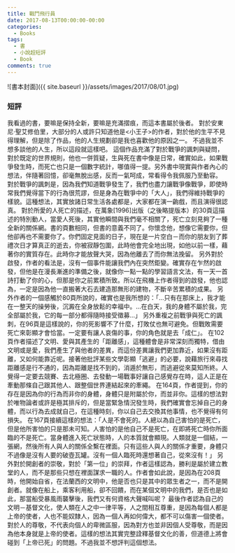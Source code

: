 ```yaml
---
title: 戰鬥飛行員
date: 2017-08-13T00:00:00-00:00
categories: 
  - Books
tags: 
  - 書
  - 小說超短評
  - Book
comments: true
---
```


![書本封面]({{ site.baseurl }}/assets/images/2017/08/01.jpg)

### 短評

我看過的書，要嘛是保持全新，要嘛是充滿摺痕，而這本書屬於後者。
對於安東尼‧聖艾修伯里，大部分的人或許只知道他是<小王子>的作者，對於他的生平不見得理解，但是除了作品，他的人生規劃卻是我也喜歡他的原因之一。
不過我並不想多談他的人生，所以這段就這樣吧。
這個作品充滿了對於戰爭的諷刺與疑問，對於既定的世界規則，他也一併質疑，生與死在書中像是日常，確實如此，如果戰爭發生時，而死亡也只是一個數字統計，哪值得一提。另外書中現實與作者內心的想法，伴隨著回憶，卻毫無脫出感，反而一氣呵成，常看得令我佩服乃至動容。
對於戰爭的諷刺是，因為我們知道戰爭發生了，我們也盡力讓戰爭像戰爭，即使時常我們覺得當下的行為很荒謬，但是身為在戰爭中的「大人」，我們得維持戰爭的樣貌。這種想法，其實放諸日常生活各處都是，大家都在演一齣戲，而且演得很認真。
對於所愛的人死亡的描述，在萬象[1996]出版（之後略提版本）的30頁這描述的特別動人，當愛人死後，其實他瞬間與我們毫不相關了，死亡立刻見夠了一種全新的關係網。書的頁數相同，但書的意義不同了。你懷念他，想像它需要你，但他卻再也不需要你了。你們固定見面的日子，現在是一片空白－而你的朋友到了葬禮次日才算真正的逝去，你被寂靜包圍，此時他會完全地出現，如他以前一樣，藉著你的實質存在。此時你才能放聲大哭，因為他離去了而你無法挽留。
另外對於啟發，作者的看法是，沒有一個事件能讓我們內在突然鉅變。確實存在乍然的啟發，但他是在漫長漸進的準備之後，就像你一點一點的學習語言文法，有一天一首詩打動了你的心，但那是你之前累積所致。所以在飛機上作者得到的啟發，他也認為，一定是因為他一直搬著大石去建造那無形的建物，不斷辛苦累積的成果。
另外作者的一個感觸於80頁所說的，確實也是我所想的：「...只有在那床上，我才能在一整天的操勞後，沉澱在全身放鬆的幸福中。...在白天，我的身體不屬於我，完全部屬於我，它的每一部分都得隨時接受徵募...」
另外重複之前戰爭與死亡的諷刺，在96頁是這樣說的，你的死影響不了什麼，打敗仗也無可避免。但戰敗需要死亡來彰顯才會恰當。一定要有讓人哀傷的事，你的角色就是去「成仁」。
在102頁作者描述了文明、愛與其產生的「距離感」，這種體會是非常深刻而獨特，借由文明或是愛，我們產生了與他者的差異，而這份差異讓我們更加靠近，如果沒有距離，又如何能靠近呢。接著他批評某些文學彰顯「逃避」的必要，說藉旅行來尋找距離感是行不通的，因為距離是找不到的，消遁於無形，而逃避從來莫知所終。人覺得一定要去競賽、去北極圈、去發動一場戰事好讓自己感覺存在時，這人正是在牽動那條自己跟其他人、跟整個世界連結起來的牽繩。
在164頁，作者提到，你的存在是因為你的行為而非你的身體，身體只是附屬於你，而並非你。這樣的想法對於唯物論者或許是極其排斥的，但是當緊急情況發生時，我們確實會忘掉自己的身體，而以行為去成就自己，在這種時刻，你以自己去交換其他事情，也不覺得有何損失。
在167頁接續這樣的想法：「人是不會死的。人總以為自己害怕的是死亡，但是他所害怕的只是那未可知。人害怕的是他自己不是死亡，在即將死亡時你所面臨的不是死亡。當身體進入死亡狀態時，人的本質就會顯現。人類就是一個結，一張網，然後所有人與人的關係全繫在裡面。只有這些人與人的關係才重要，身體只不過像是沒有人要的破壺瓦罐。沒有一個人臨死時還想著自己，從來沒有！」
另外對於開創者的崇敬，對於「第一位」的崇拜，作者這樣認為，勝利是屬於建立教堂的人，而不是那些只想在裡面謀求一職的人。作者會如此說，是因為在208頁時，他開始自省，在法蘭西的文明中，他是否也只是其中的眾生者之一，而不是開創者。就像在船上，乘客利用船，卻不回饋，而在某個文明中的我們，是否也是如此，那當船受暴風雨襲擊後，我們又有何資格大聲喊叫呢？
最後作者認為自己的文明－基督文化，使人類在人之中一律平等，人之間相互尊重，是因為每個人都是上帝的使者，人也不能奴隸人，因為一個人再如何偉大，都不可以傷害一個使者。對於人的尊敬，不代表向個人的卑微區服，因為對方也並非因個人受尊敬，而是因為他本身就是上帝的使者。這樣的想法其實完整詮釋基督文化的善，但道德上將會碰到「上帝已死」的問題。不過我並不想評判這個想法。